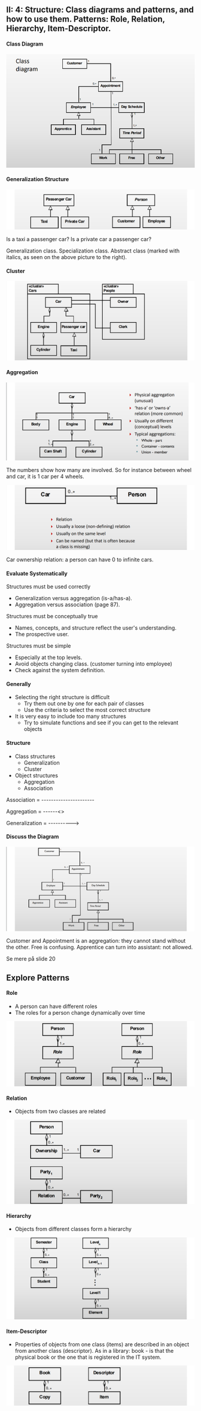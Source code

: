 ## II: 4: Structure: Class diagrams and patterns, and how to use them. Patterns: Role, Relation, Hierarchy, Item-Descriptor.

#### Class Diagram

![](.\img\1.png)

#### Generalization Structure

![](.\img\2.png)

Is a taxi a passenger car? Is a private car a passenger car?

Generalization class. Specialization class. Abstract class (marked with italics, as seen on the above picture to the right).

#### Cluster

![](.\img\3.png)

#### Aggregation

![](.\img\4.png)

The numbers show how many are involved. So for instance between wheel and car, it is 1 car per 4 wheels.

![](.\img\5.png)

Car ownership relation: a person can have 0 to infinite cars.

#### Evaluate Systematically

Structures must be used correctly

- Generalization versus aggregation (is-a/has-a).
- Aggregation versus association (page 87).

Structures must be conceptually true

- Names, concepts, and structure reflect the user's understanding.
- The prospective user.

Structures must be simple

- Especially at the top levels.
- Avoid objects changing class. (customer turning into employee)
- Check against the system definition.

#### Generally

- Selecting the right structure is difficult
  - Try them out one by one for each pair of classes
  - Use the criteria to select the most correct structure
- It is very easy to include too many structures
  - Try to simulate functions and see if you can get to the relevant objects

#### Structure

- Class structures
  - Generalization
  - Cluster
- Object structures
  - Aggregation
  - Association



Association = ----------------------

Aggregation = ------<>

Generalization = ---------->

#### Discuss the Diagram

![](.\img\6.png)

Customer and Appointment is an aggregation: they cannot stand without the other. Free is confusing.  Apprentice can turn into assistant: not allowed.

Se mere på slide 20

## Explore Patterns

#### Role

- A person can have different roles
- The roles for a person change dynamically over time

![](.\img\7.png)

#### Relation

- Objects from two classes are related

![](.\img\8.png)

#### Hierarchy

- Objects from different classes form a hierarchy

![](.\img\9.png)

#### Item-Descriptor

- Properties of objects from one class (items) are described in an object from another class (descriptor). As in a library: book - is that the physical book or the one that is registered in the IT system.

![](.\img\10.png)
